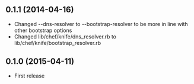 ## 0.1.1  (2014-04-16)

- Changed --dns-resolver to --bootstrap-resolver to be more in line with other bootstrap options
- Changed lib/chef/knife/dns_resolver.rb to lib/chef/knife/bootstrap_resolver.rb

## 0.1.0  (2015-04-11)

- First release
